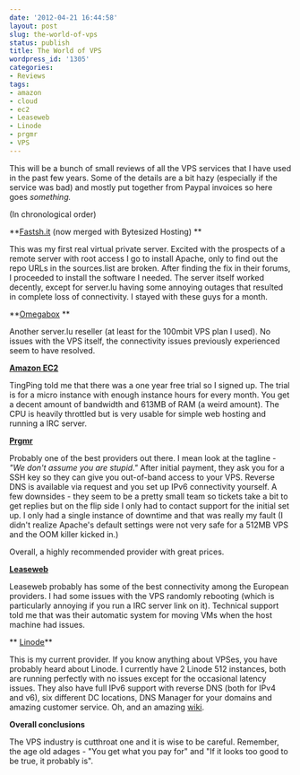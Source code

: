 ```yaml
---
date: '2012-04-21 16:44:58'
layout: post
slug: the-world-of-vps
status: publish
title: The World of VPS
wordpress_id: '1305'
categories:
- Reviews
tags:
- amazon
- cloud
- ec2
- Leaseweb
- Linode
- prgmr
- VPS
---
```


This will be a bunch of small reviews of all the VPS services that I have used in the past few years. Some of the details are a bit hazy (especially if the service was bad) and mostly put together from Paypal invoices so here goes _something._

<!-- more -->

(In chronological order)

**[Fastsh.it](http://fastsh.it/) (now merged with Bytesized Hosting)
**

This was my first real virtual private server. Excited with the prospects of a remote server with root access I go to install Apache, only to find out the repo URLs in the sources.list are broken. After finding the fix in their forums, I proceeded to install the software I needed. The server itself worked decently, except for server.lu having some annoying outages that resulted in complete loss of connectivity. I stayed with these guys for a month.

**[Omegabox](http://www.omegabox.me/) **

Another server.lu reseller (at least for the 100mbit VPS plan I used). No issues with the VPS itself, the connectivity issues previously experienced seem to have resolved.

**[Amazon EC2](https://aws.amazon.com/ec2/)**

TingPing told me that there was a one year free trial so I signed up. The trial is for a micro instance with enough instance hours for every month. You get a decent amount of bandwidth and 613MB of RAM (a weird amount). The CPU is heavily throttled but is very usable for simple web hosting and running a IRC server.

**[Prgmr](http://prgmr.com/xen/)**

Probably one of the best providers out there. I mean look at the tagline - _"We don't assume you are stupid."_ After initial payment, they ask you for a SSH key so they can give you out-of-band access to your VPS. Reverse DNS is available via request and you set up IPv6 connectivity yourself. A few downsides - they seem to be a pretty small team so tickets take a bit to get replies but on the flip side I only had to contact support for the initial set up. I only had a single instance of downtime and that was really my fault (I didn't realize Apache's default settings were not very safe for a 512MB VPS and the OOM killer kicked in.)

Overall, a highly recommended provider with great prices.

**[Leaseweb](http://www.leaseweb.com/en/cloud-hosting)**

Leaseweb probably has some of the best connectivity among the European providers. I had some issues with the VPS randomly rebooting (which is particularly annoying if you run a IRC server link on it). Technical support told me that was their automatic system for moving VMs when the host machine had issues.

** [Linode](http://www.linode.com/?r=eb502ec47e3acaa700d98c0bc94a44453f958520)**

This is my current provider. If you know anything about VPSes, you have probably heard about Linode. I currently have 2 Linode 512 instances, both are running perfectly with no issues except for the occasional latency issues. They also have full IPv6 support with reverse DNS (both for IPv4 and v6), six different DC locations, DNS Manager for your domains and amazing customer service. Oh, and an amazing [wiki](http://library.linode.com).

**Overall conclusions**

The VPS industry is cutthroat one and it is wise to be careful. Remember, the age old adages - "You get what you pay for" and "If it looks too good to be true, it probably is".




